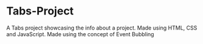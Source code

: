 # Tabs-Project
A Tabs project showcasing the info about a project. Made using HTML, CSS and JavaScript. Made using the concept of Event Bubbling
